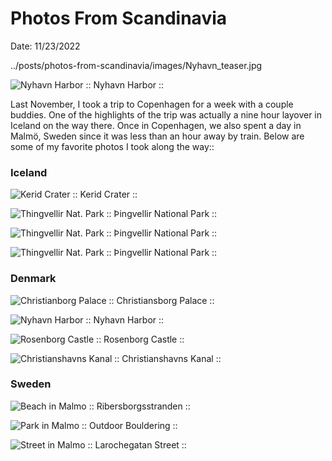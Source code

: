 # Photos From Scandinavia
Date: 11/23/2022

<PreviewImg>../posts/photos-from-scandinavia/images/Nyhavn_teaser.jpg</PreviewImg>


![Nyhavn Harbor](../posts/photos-from-scandinavia/images/Nyhavn_teaser.jpg)
:: Nyhavn Harbor ::
<br>

Last November, I took a trip to Copenhagen for a week with a couple buddies. One of the highlights of the trip was actually a nine hour layover in Iceland on the way there. Once in Copenhagen, we also spent a day in Malmö, Sweden since it was less than an hour away by train. Below are some of my favorite photos I took along the way::

### Iceland

![Kerid Crater](../posts/photos-from-scandinavia/images/Kerid_Crater.jpg)
:: Kerid Crater ::

![Thingvellir Nat. Park](../posts/photos-from-scandinavia/images/thingvellir_3.jpg)
:: Þingvellir National Park ::

![Thingvellir Nat. Park](../posts/photos-from-scandinavia/images/thingvellir_4.jpg)
:: Þingvellir National Park ::

![Thingvellir Nat. Park](../posts/photos-from-scandinavia/images/thingvellir_6.jpg)
:: Þingvellir National Park ::

### Denmark

![Christianborg Palace](../posts/photos-from-scandinavia/images/Christianborg_Palace_1.jpg)
:: Christiansborg Palace ::

![Nyhavn Harbor](../posts/photos-from-scandinavia/images/Nyhavn_1.jpg)
:: Nyhavn Harbor ::

![Rosenborg Castle](../posts/photos-from-scandinavia/images/Rosenborg_Slot.jpg)
:: Rosenborg Castle ::

![Christianshavns Kanal](../posts/photos-from-scandinavia/images/Christianshavns_Kanal.jpg)
:: Christianshavns Kanal ::

### Sweden

![Beach in Malmo](../posts/photos-from-scandinavia/images/malmo_beach.jpg)
:: Ribersborgsstranden ::

![Park in Malmo](../posts/photos-from-scandinavia/images/malmo_park_bouldering.jpg)
:: Outdoor Bouldering ::

![Street in Malmo](../posts/photos-from-scandinavia/images/malmo_street.jpg)
:: Larochegatan Street ::
